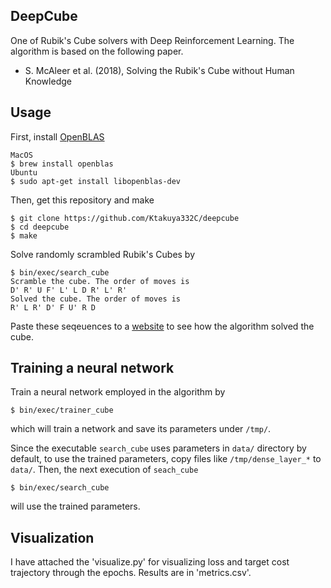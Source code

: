 DeepCube
----
One of Rubik's Cube solvers with Deep Reinforcement Learning.
The algorithm is based on the following paper.
* S. McAleer et al. (2018), Solving the Rubik's Cube without Human Knowledge


## Usage
First, install [OpenBLAS](https://www.openblas.net/)
```
MacOS
$ brew install openblas
Ubuntu
$ sudo apt-get install libopenblas-dev
```
Then, get this repository and make
```
$ git clone https://github.com/Ktakuya332C/deepcube
$ cd deepcube
$ make
```
Solve randomly scrambled Rubik's Cubes by
```
$ bin/exec/search_cube
Scramble the cube. The order of moves is
D' R' U F' L' L D R' L' R'
Solved the cube. The order of moves is
R' L R' D' F U' R D
```
Paste these seqeuences to a [website](https://rubiks-cu.be/#cubesolver) to see how the algorithm solved the cube.

## Training a neural network
Train a neural network employed in the algorithm by
```
$ bin/exec/trainer_cube
```
which will train a network and save its parameters under `/tmp/`. 

Since the executable `search_cube` uses parameters in `data/` directory by default, to use the trained parameters, copy files like `/tmp/dense_layer_*` to `data/`. Then, the next execution of `seach_cube`
```
$ bin/exec/search_cube
```
will use the trained parameters.


## Visualization
I have attached the 'visualize.py' for visualizing loss and target cost trajectory through the epochs.
Results are in 'metrics.csv'.



